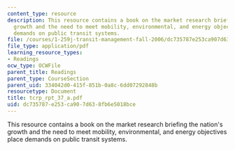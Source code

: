 ```yaml
---
content_type: resource
description: This resource contains a book on the market research briefing the nation's
  growth and the need to meet mobility, environmental, and energy objectives place
  demands on public transit systems.
file: /courses/1-259j-transit-management-fall-2006/dc735787e253ca907d638fb6e5018bce_tcrp_rpt_37_a.pdf
file_type: application/pdf
learning_resource_types:
- Readings
ocw_type: OCWFile
parent_title: Readings
parent_type: CourseSection
parent_uid: 334042d0-415f-851b-0a8c-6dd07292848b
resourcetype: Document
title: tcrp_rpt_37_a.pdf
uid: dc735787-e253-ca90-7d63-8fb6e5018bce
---
```

This resource contains a book on the market research briefing the nation's growth and the need to meet mobility, environmental, and energy objectives place demands on public transit systems.

